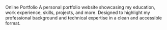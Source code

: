 Online Portfolio
A personal portfolio website showcasing my education, work experience, skills, projects, and more. Designed to highlight my professional background and technical expertise in a clean and accessible format.

